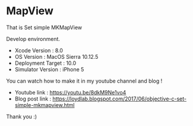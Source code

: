 # MapView

That is Set simple MKMapView

Develop environment.

- Xcode Version : 8.0
- OS Version : MacOS Sierra 10.12.5
- Deployment Target : 10.0
- Simulator Version : iPhone 5

You can watch how to make it in my youtube channel and blog !

- Youtube link : https://youtu.be/8dkM9Ne1vo4
- Blog post link : https://loydlab.blogspot.com/2017/06/objective-c-set-simple-mkmapview.html

Thank you :)
